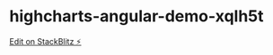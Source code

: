 # highcharts-angular-demo-xqlh5t

[Edit on StackBlitz ⚡️](https://stackblitz.com/edit/highcharts-angular-demo-xqlh5t)